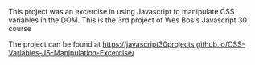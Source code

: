 This project was an excercise in using Javascript to manipulate CSS variables in the DOM. This is the 3rd project of Wes Bos's Javascript 30 course

The project can be found at https://javascript30projects.github.io/CSS-Variables-JS-Manipulation-Excercise/

